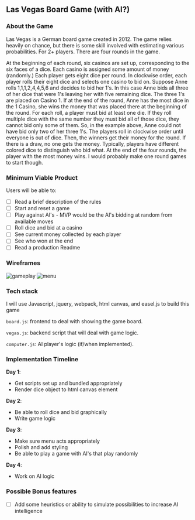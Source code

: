## Las Vegas Board Game (with AI?)

### About the Game

Las Vegas is a German board game created in 2012. The game relies heavily on chance, but there is some skill involved with estimating various probabilities. For 2+ players. There are four rounds in the game.

At the beginning of each round, six casinos are set up, corresponding to the six faces of a dice. Each casino is assigned some amount of money (randomly.) Each player gets eight dice per round. In clockwise order, each player rolls their eight dice and selects one casino to bid on. Suppose Anne rolls 1,1,1,2,4,4,5,6 and decides to bid her 1's. In this case Anne bids all three of her dice that were 1's leaving her with five remaining dice. The three 1's are placed on Casino 1. If at the end of the round, Anne has the most dice in the 1 Casino, she wins the money that was placed there at the beginning of the round. For each roll, a player must bid at least one die. If they roll multiple dice with the same number they must bid all of those dice, they cannot bid only some of them. So, in the example above, Anne could not have bid only two of her three 1's. The players roll in clockwise order until everyone is out of dice. Then, the winners get their money for the round. If there is a draw, no one gets the money. Typically, players have different colored dice to distinguish who bid what. At the end of the four rounds, the player with the most money wins. I would probably make one round games to start though. 

### Minimum Viable Product  

Users will be able to:

- [ ] Read a brief description of the rules
- [ ] Start and reset a game
- [ ] Play against AI's - MVP would be the AI's bidding at random from available moves
- [ ] Roll dice and bid at a casino
- [ ] See current money collected by each player
- [ ] See who won at the end
- [ ] Read a production Readme

### Wireframes

![gameplay](wireframes/game_play.png)
![menu](wireframes/rules_menu.png)

### Tech stack

I will use Javascript, jquery, webpack, html canvas, and easel.js to build this game

`board.js`: frontend to deal with showing the game board.

`vegas.js`: backend script that will deal with game logic.

`computer.js`: AI player's logic (if/when implemented).

### Implementation Timeline

**Day 1**:

- Get scripts set up and bundled appropriately
- Render dice object to html canvas element

**Day 2**:

- Be able to roll dice and bid graphically
- Write game logic

**Day 3**:

- Make sure menu acts appropriately
- Polish and add styling
- Be able to play a game with AI's that play randomly


**Day 4**:

- Work on AI logic


### Possible Bonus features

- [ ] Add some heuristics or ability to simulate possibilities to increase AI intelligence
